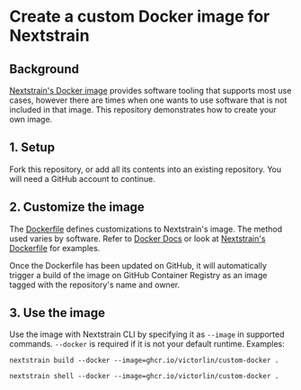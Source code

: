 # Create a custom Docker image for Nextstrain

## Background

[Nextstrain's Docker image] provides software tooling that supports most use
cases, however there are times when one wants to use software that is not
included in that image. This repository demonstrates how to create your own
image.

[Nextstrain's Docker image]: https://hub.docker.com/r/nextstrain/base


## 1. Setup

Fork this repository, or add all its contents into an existing repository. You
will need a GitHub account to continue.


## 2. Customize the image

The [Dockerfile] defines customizations to Nextstrain's image. The method used
varies by software. Refer to [Docker Docs] or look at [Nextstrain's Dockerfile]
for examples.

Once the Dockerfile has been updated on GitHub, it will automatically trigger a
build of the image on GitHub Container Registry as an image tagged with the
repository's name and owner.

[Dockerfile]: ./Dockerfile
[Docker Docs]: https://docs.docker.com/build/building/packaging/
[Nextstrain's Dockerfile]: https://github.com/nextstrain/docker-base/blob/master/Dockerfile


## 3. Use the image

Use the image with Nextstrain CLI by specifying it as `--image` in supported
commands. `--docker` is required if it is not your default runtime. Examples:

```
nextstrain build --docker --image=ghcr.io/victorlin/custom-docker .

nextstrain shell --docker --image=ghcr.io/victorlin/custom-docker .
```

